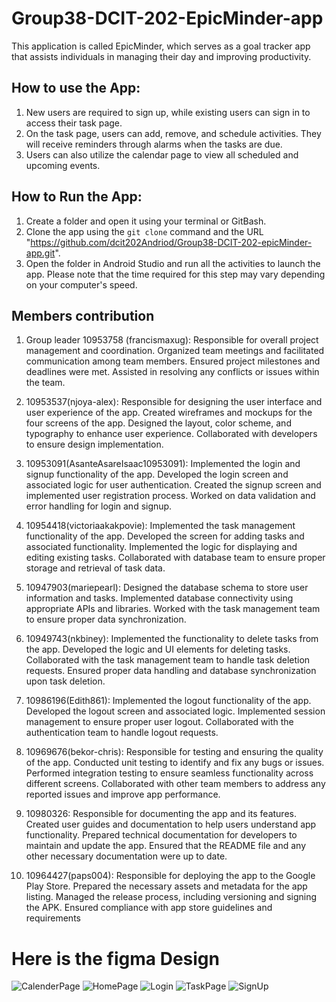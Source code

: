   # Group38-DCIT-202-EpicMinder-app
This application is called EpicMinder, which serves as a goal tracker app that assists individuals in managing their day and improving productivity.

## How to use the App:
1. New users are required to sign up, while existing users can sign in to access their task page.
2. On the task page, users can add, remove, and schedule activities. They will receive reminders through alarms when the tasks are due.
3. Users can also utilize the calendar page to view all scheduled and upcoming events.

## How to Run the App:
1. Create a folder and open it using your terminal or GitBash.
2. Clone the app using the `git clone` command and the URL "https://github.com/dcit202Andriod/Group38-DCIT-202-epicMinder-app.git".
3. Open the folder in Android Studio and run all the activities to launch the app. Please note that the time required for this step may vary depending on your computer's speed.

## Members contribution
1. Group leader 10953758 (francismaxug): Responsible for overall project management and coordination.
Organized team meetings and facilitated communication among team members.
Ensured project milestones and deadlines were met.
Assisted in resolving any conflicts or issues within the team.

2. 10953537(njoya-alex): Responsible for designing the user interface and user experience of the app.
Created wireframes and mockups for the four screens of the app.
Designed the layout, color scheme, and typography to enhance user experience.
Collaborated with developers to ensure design implementation.

3. 10953091(AsanteAsareIsaac10953091): Implemented the login and signup functionality of the app.
Developed the login screen and associated logic for user authentication.
Created the signup screen and implemented user registration process.
Worked on data validation and error handling for login and signup.

4. 10954418(victoriaakakpovie): Implemented the task management functionality of the app.
Developed the screen for adding tasks and associated functionality.
Implemented the logic for displaying and editing existing tasks.
Collaborated with database team to ensure proper storage and retrieval of task data.

5. 10947903(mariepearl): Designed the database schema to store user information and tasks.
Implemented database connectivity using appropriate APIs and libraries.
Worked with the task management team to ensure proper data synchronization.

6. 10949743(nkbiney): Implemented the functionality to delete tasks from the app.
Developed the logic and UI elements for deleting tasks.
Collaborated with the task management team to handle task deletion requests.
Ensured proper data handling and database synchronization upon task deletion.

7. 10986196(Edith861): Implemented the logout functionality of the app.
Developed the logout screen and associated logic.
Implemented session management to ensure proper user logout.
Collaborated with the authentication team to handle logout requests.

8. 10969676(bekor-chris): Responsible for testing and ensuring the quality of the app.
Conducted unit testing to identify and fix any bugs or issues.
Performed integration testing to ensure seamless functionality across different screens.
Collaborated with other team members to address any reported issues and improve app performance.

9. 10980326: Responsible for documenting the app and its features.
Created user guides and documentation to help users understand app functionality.
Prepared technical documentation for developers to maintain and update the app.
Ensured that the README file and any other necessary documentation were up to date.

10. 10964427(paps004): Responsible for deploying the app to the Google Play Store.
Prepared the necessary assets and metadata for the app listing.
Managed the release process, including versioning and signing the APK.
Ensured compliance with app store guidelines and requirements



# Here is the figma Design 
![CalenderPage](https://github.com/dcit202Andriod/Group38-DCIT-202-epicMinder-app/assets/102633994/103eafb4-66e8-437d-931c-b9df72302317)
![HomePage](https://github.com/dcit202Andriod/Group38-DCIT-202-epicMinder-app/assets/102633994/28130822-de82-4262-816a-de800cad63d2)
![Login](https://github.com/dcit202Andriod/Group38-DCIT-202-epicMinder-app/assets/102633994/c739390c-fb8b-409e-9db3-5497967354a2)
![TaskPage](https://github.com/dcit202Andriod/Group38-DCIT-202-epicMinder-app/assets/102633994/420fe02f-471b-424f-8f02-0dd194146870)
![SignUp](https://github.com/dcit202Andriod/Group38-DCIT-202-epicMinder-app/assets/102633994/66f034ea-2d4c-4168-a11d-83d91ce192a4)


